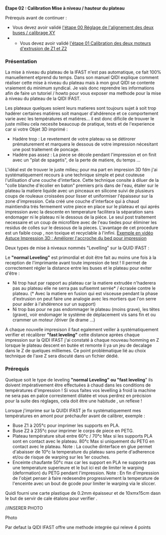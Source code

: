 **Étape 02 : Calibration Mise à niveau / hauteur du plateau**

Prérequis avant de continuer : 
- Vous devez avoir validé [l'étape 00 Réglage de l'alignement des deux buses / calibrage XY](https://github.com/sudtek/IMPRIMANTES_3D/blob/main/QIDI/IFAST/CALIBRATION/Etape%2000/Etape_00.md)
- - Vous devez avoir validé [l'étape 01 Calibration des deux moteurs d'extrusion de Z1 et Z2](https://github.com/sudtek/IMPRIMANTES_3D/blob/main/QIDI/IFAST/CALIBRATION/Etape%2001/Etape_01.md) 

### Présentation
La mise à niveau du plateau de la IFAST n'est pas automatique, ce fait 100% manuellement etprend du temps. Dans son manuel QIDI explique comment réaliser cette mise à niveau du plateau mais à mon gout QIDI se contente vraiement du minimum syndical. Je vais donc reprendre les informations afin de faire un tutoriel / howto pour vous exposer ma methode pour la mise à niveau du plateau de la QIDI IFAST.

Les plateaux quelques soient leurs matieres sont toujours sujet à soit trop hadérer certaines matiéres soit manquer d'ahdérence et ce comportement varie avec les températures et matiéres... il est donc dificile de trouver le juste millieu cela necesite beaucoup de pratique, tests et de l'experience car si votre Objet 3D imprimé :
- Hadére trop : Le revetement de votre plateau va se détirorer prématurement et marquera le dessous de votre impression nécesitant une post traitement de poncage.
- Hadére pas assez : La piece se décole pendant l'impression et on finit avec un "plat de spagetis", de la perte de matiere, du temps ...

L'idéal est de trouver le juste milieu; pour ma part en impresion 3D fdm j'ai systématiquement recours à une technique simple et peut couteuse l'utilisation d'une couche d'interface. Cette technique consite à diluer de la "colle blanche d'écolier en baton" premiers pris dans de l'eau, étaler sur le plateau la matiere liquide avec un pinceaux en silicone suivi de plusieurs coups de rouleaux croissées pour lisser et uniformiser l'épaisseur sur la zone d'impression. Cela créé une couche d'interface qui à chaud maintiendra trés fermement votre piece en place sur le plateau et qui aprés impression avec la descente en temperature facilitera la séparation sans endomager ni le plateau ni le dessous de la piéce. Le seul post traitement necessaire et un coup de microfibre avec de l'eau tiedes pour éliminer  les residus de colles sur le dessous de la pieces. L'avantage de cet procedure est un faible coup , non toxique et recyclable à l'infini. 
[Exemple en vidéo Astuce Impression 3D : Améliorer l'accroche du bed pour impression](https://www.youtube.com/watch?v=7C0QPmg6328)  

Deux types de mise à niveaux nommés "Levelling" sur la QUID IFAST :

Le **"normal Leveling"** est primordial et doit être fait au moins une fois à la reception de l'imprimante avant toute impresion de test  ! Il permet de correctement régler la distance entre les buses et le plateau pour eviter d'être : 
- Ni trop haut par rapport au plateau car la matiere extrudée n'haderera pas au plateau elle ne serra pas sufisemnt serrée* / écrasée contre le plateau. (* Avec la matiere en fusion qui est visceuse pendant la phase d'extrusion on peut faire une analogie avec les mortiers que l'on serre pour aider à l'ahdérence sur un support) 
- Ni trop bas pour ne pas endommager le plateau (moins grave), les têtes (grave), voir endomager le systéme de déplacement vis sans fin et ou crammer un moteur /driver (le drame ...)

A chaque nouvelle impresison il faut egalement veiller à systématiquement verifier et récalibrer **"fast leveling"** cette distance aprées chaque impression sur la QIDI IFAST j'ai constaté à chaque nouveau homming en Z lorsque le plateau descent en butée et remonte il ya un jeu de decalage dans le Z de quelques milliemes. Ce point problématique lié au choix technique de l'axe Z sera discuté dans un fichier dédié.

### Prérequis

Quelque soit le type de leveling **"normal Leveling" ou "fast leveling**" ils doivent impérativement être effectuées à chaud dans les conditions de températures d'impression ! Si vous faites vos levelling à froid la machine ne sera pas en palce correstement dilatée et vous perdrez en précision pour la suite des réglages, cela doit être une habitude , un reflexe !

Lorsque j'imprime sur la QUIDI IFAST je  fix systématiquement mes températures en amont pour préchaufer avant de calibrer, exemple : 
- Buse Z1 à 205°c pour imprimer les supports en PLA.
- Buse Z2 à 235°c pour imprimer le corps de piece en PETG.
- Plateau température situé entre 60°c / 70°c Max si les supports PLA sont en contact avec le plateau. 80°c Max si uniquement du PETG en contact avec le plateau. Note : La couche dinterface en glue permet d'abaisser de 10°c la temperature du plateau sans perte d'adherence et/ou de risque de warping sur les 1er couches. 
- Enceinte chaufante 50°c max car les support en PLA ne supporte pas une temperature superieure et le but ici est de limiter le warping (deformation) du PETG pendant l'impression. Note : En fin d'impression de l'objet penser à faire redesendre progressivement la temperature de  l'enceinte avec un bout de gcode pour limiter le warping via le sliccer.

  
Quidi fourni une carte plastique de 0.2mm épaisseur et de 10xmx15cm dasn le but de servir de cale étalons pour verifier .

//INSERER PHOTO 



Photo

Par defaut la QIDI IFAST offre une methode integrée qui releve 4 points  
